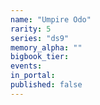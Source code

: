```yaml
---
name: "Umpire Odo"
rarity: 5
series: "ds9"
memory_alpha: ""
bigbook_tier:
events:
in_portal:
published: false
---
```

